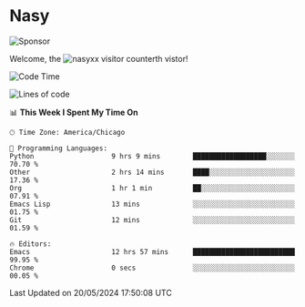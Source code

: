 # Nasy

<!--
<p align="center">
<img height="200" src="https://github-readme-stats.vercel.app/api?username=nasyxx&count_private=true&show_icons=true&theme=dracula&include_all_commits=true"/>
<img height="200" src="https://github-readme-stats.vercel.app/api/top-langs/?username=nasyxx&theme=dracula&hide=html,jupyter+notebook&count_private=true&show_icons=true"/>
</p>

  
----------------
-->

![Sponsor](https://img.shields.io/static/v1.svg?label=Sponsor&message=%E2%9D%A4&logo=GitHub&style=flat&color=pink)
 
Welcome, the ![nasyxx visitor counter](https://count.getloli.com/get/@nasyxx?theme=rule34)th vistor!
 
<!--START_SECTION:waka-->
![Code Time](http://img.shields.io/badge/Code%20Time-4%2C457%20hrs%2016%20mins-blue)

![Lines of code](https://img.shields.io/badge/From%20Hello%20World%20I%27ve%20Written-6.3%20million%20lines%20of%20code-blue)

📊 **This Week I Spent My Time On** 

```text
🕑︎ Time Zone: America/Chicago

💬 Programming Languages: 
Python                   9 hrs 9 mins        ██████████████████░░░░░░░   70.70 % 
Other                    2 hrs 14 mins       ████░░░░░░░░░░░░░░░░░░░░░   17.36 % 
Org                      1 hr 1 min          ██░░░░░░░░░░░░░░░░░░░░░░░   07.91 % 
Emacs Lisp               13 mins             ░░░░░░░░░░░░░░░░░░░░░░░░░   01.75 % 
Git                      12 mins             ░░░░░░░░░░░░░░░░░░░░░░░░░   01.59 % 

🔥 Editors: 
Emacs                    12 hrs 57 mins      █████████████████████████   99.95 % 
Chrome                   0 secs              ░░░░░░░░░░░░░░░░░░░░░░░░░   00.05 % 
```


 Last Updated on 20/05/2024 17:50:08 UTC
<!--END_SECTION:waka-->

<!-- ![visitors](https://visitor-badge.laobi.icu/badge?page_id=nasyxx.nasyxx) -->
